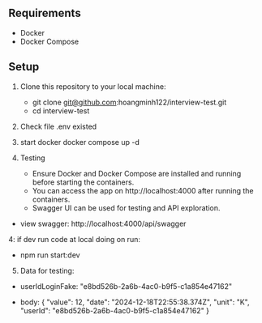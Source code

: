 ## Requirements

- Docker
- Docker Compose

## Setup

1. Clone this repository to your local machine:

   - git clone git@github.com:hoangminh122/interview-test.git
   - cd interview-test

2. Check file .env existed
3. start docker
   docker compose up -d
4. Testing
   - Ensure Docker and Docker Compose are installed and running before starting the containers.
   - You can access the app on http://localhost:4000 after running the containers.
   - Swagger UI can be used for testing and API exploration.

- view swagger: http://localhost:4000/api/swagger

4: if dev run code at local doing on run:

- npm run start:dev

5. Data for testing:

- userIdLoginFake: "e8bd526b-2a6b-4ac0-b9f5-c1a854e47162"

- body: {
  "value": 12,
  "date": "2024-12-18T22:55:38.374Z",
  "unit": "K",
  "userId": "e8bd526b-2a6b-4ac0-b9f5-c1a854e47162"
  }

